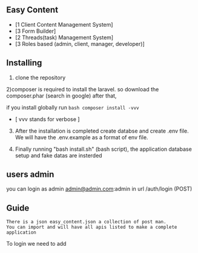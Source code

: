 ## Easy Content

- [1 Client Content Management System]
- [3 Form Builder]
- [2 Threads(task) Management System]
- [3 Roles based (admin, client, manager, developer)]

## Installing

1) clone the repository

2)composer is required to install the laravel. so download the composer.phar (search in google)
after that,

if you install globally run ```bash
	composer install -vvv
	``` 
- [ vvv stands for verbose ]

3) After the installation is completed create databse and create .env file. We will have the .env.example as a format of env file. 

4) Finally running "bash install.sh" (bash script), the application database setup and fake datas are insterded

## users admin

you can login as admin
admin@admin.com:admin in url /auth/login (POST)

## Guide
	There is a json easy_content.json a collection of post man.
	You can import and will have all apis listed to make a complete application

To login we need to add  

